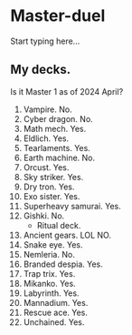 # Master-duel

Start typing here...

## My decks.
Is it Master 1 as of 2024 April?
1. Vampire. No.
2. Cyber dragon. No. 
3. Math mech. Yes. 
4. Eldlich. Yes.
5. Tearlaments. Yes.
6. Earth machine. No.
7. Orcust. Yes.
8. Sky striker. Yes.
9. Dry tron. Yes.
10. Exo sister. Yes.
11. Superheavy samurai. Yes.
12. Gishki. No.
    - Ritual deck.
13. Ancient gears. LOL NO.
14. Snake eye. Yes.
15. Nemleria. No. 
16. Branded despia. Yes.
17. Trap trix. Yes.
18. Mikanko. Yes.
19. Labyrinth. Yes.
20. Mannadium. Yes.
21. Rescue ace. Yes.
22. Unchained. Yes.
